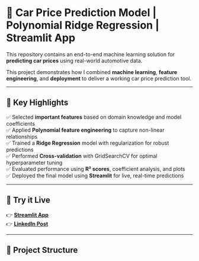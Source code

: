 # 🚗 Car Price Prediction Model | Polynomial Ridge Regression | Streamlit App

This repository contains an end-to-end machine learning solution for **predicting car prices** using real-world automotive data.

This project demonstrates how I combined **machine learning**, **feature engineering**, and **deployment** to deliver a working car price prediction tool.

---

## 📌 Key Highlights

✅ Selected **important features** based on domain knowledge and model coefficients  
✅ Applied **Polynomial feature engineering** to capture non-linear relationships  
✅ Trained a **Ridge Regression** model with regularization for robust predictions  
✅ Performed **Cross-validation** with GridSearchCV for optimal hyperparameter tuning  
✅ Evaluated performance using **R² scores**, coefficient analysis, and plots  
✅ Deployed the final model using **Streamlit** for live, real-time predictions

---

## 🚀 **Try it Live**

👉 [**Streamlit App**]([YOUR-STREAMLIT-LINK-HERE](https://car-price-predictor-uvo2usfeb9j5we9pv2jrl2.streamlit.app/))  
👉 [**LinkedIn Post**](OPTIONAL-LINK-HERE)

---

## 📂 **Project Structure**

